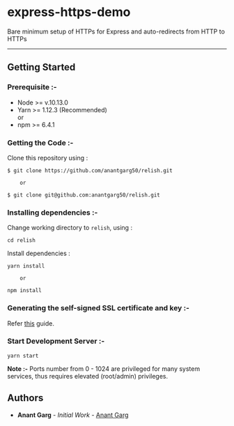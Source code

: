 # express-https-demo

Bare minimum setup of HTTPs for Express and auto-redirects from HTTP to HTTPs

---

## Getting Started

### Prerequisite :-

- Node >= v.10.13.0
- Yarn >= 1.12.3 (Recommended)  
  or
- npm >= 6.4.1

### Getting the Code :-
Clone this repository using :
```
$ git clone https://github.com/anantgarg50/relish.git

    or

$ git clone git@github.com:anantgarg50/relish.git
```  

### Installing dependencies :-
Change working directory to `relish`, using :  
```
cd relish
```

Install dependencies :  
```
yarn install
    
    or

npm install
```

### Generating the self-signed SSL certificate and key :-

Refer [this](https://flaviocopes.com/express-https-self-signed-certificate/) guide.

### Start Development Server :-

`yarn start`  

**Note :-** Ports number from 0 - 1024 are privileged for many system services, thus requires elevated (root/admin) privileges.

## Authors

- **Anant Garg** - _Initial Work_ - [Anant Garg](https://github.com/anantgarg50)
